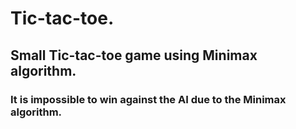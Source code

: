 # Tic-tac-toe.

## Small Tic-tac-toe game using Minimax algorithm.

### It is impossible to win against the AI due to the Minimax algorithm.
